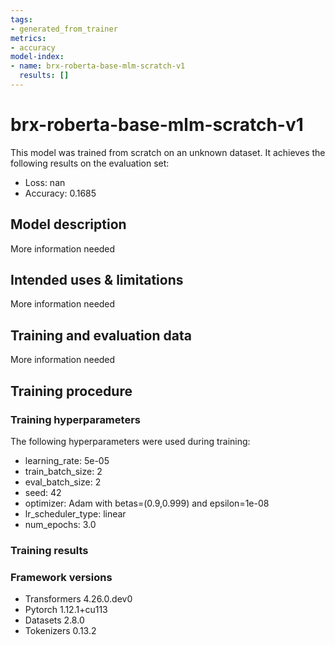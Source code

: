 ```yaml
---
tags:
- generated_from_trainer
metrics:
- accuracy
model-index:
- name: brx-roberta-base-mlm-scratch-v1
  results: []
---
```


<!-- This model card has been generated automatically according to the information the Trainer had access to. You
should probably proofread and complete it, then remove this comment. -->

# brx-roberta-base-mlm-scratch-v1

This model was trained from scratch on an unknown dataset.
It achieves the following results on the evaluation set:
- Loss: nan
- Accuracy: 0.1685

## Model description

More information needed

## Intended uses & limitations

More information needed

## Training and evaluation data

More information needed

## Training procedure

### Training hyperparameters

The following hyperparameters were used during training:
- learning_rate: 5e-05
- train_batch_size: 2
- eval_batch_size: 2
- seed: 42
- optimizer: Adam with betas=(0.9,0.999) and epsilon=1e-08
- lr_scheduler_type: linear
- num_epochs: 3.0

### Training results



### Framework versions

- Transformers 4.26.0.dev0
- Pytorch 1.12.1+cu113
- Datasets 2.8.0
- Tokenizers 0.13.2

